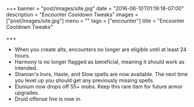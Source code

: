 +++
banner = "post/images/site.jpg"
date = "2016-06-10T01:19:18-07:00"
description = "Encounter Cooldown Tweaks"
images = ["post/images/site.jpg"]
menu = ""
tags = ["encounter"]
title = "Encounter Cooldown Tweaks"

+++
* When you create alts, encounters no longer are eligible until at least 24 hours.
* Harmony is no longer flagged as beneficial, meaning it should work as intended.
* Shaman's Invis, Haste, and Slow spells are now available. The next time you level up you should get any previously missing spells.
* Elunium now drops off 55+ mobs. Keep this rare item for future armor upgrades.
* Druid offense line is now in.
<!--more-->